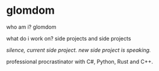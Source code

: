 glomdom
=======

who am i? glomdom

what do i work on? side projects and side projects

*silence, current side project. new side project is speaking.*

professional procrastinator with C#, Python, Rust and C++.
